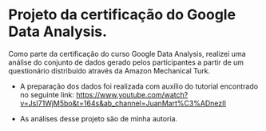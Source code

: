 # Projeto da certificação do Google Data Analysis.

Como parte da certificação do curso Google Data Analysis, realizei uma análise do conjunto de dados gerado pelos participantes a partir de um questionário distribuído através da Amazon Mechanical Turk.

* A preparação dos dados foi realizada com auxílio do tutorial encontrado no seguinte link: https://www.youtube.com/watch?v=JsI71WjM5bo&t=164s&ab_channel=JuanMart%C3%ADnezII

* As análises desse projeto são de minha autoria.

